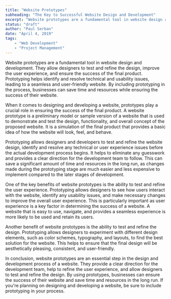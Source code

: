 ```yaml
---
title: "Website Prototypes"
subheading: "The Key to Successful Website Design and Development"
excerpt: "Website prototypes are a fundamental tool in website design and development. They allow designers to test and refine the design, improve the user experience, and ensure the success of the final product. Prototyping helps identify and resolve technical and usability issues, leading to a seamless and user-friendly website. By including prototyping in the process, businesses can save time and resources while ensuring the success of their website."
status: "draft"
author: "Paul Serban"
date: "April 4, 2019"
tags:
    - "Web Development"
    - "Project Management"
---
```


Website prototypes are a fundamental tool in website design and development. They allow designers to test and refine the design, improve the user experience, and ensure the success of the final product. Prototyping helps identify and resolve technical and usability issues, leading to a seamless and user-friendly website. By including prototyping in the process, businesses can save time and resources while ensuring the success of their website.

When it comes to designing and developing a website, prototypes play a crucial role in ensuring the success of the final product. A website prototype is a preliminary model or sample version of a website that is used to demonstrate and test the design, functionality, and overall concept of the proposed website. It is a simulation of the final product that provides a basic idea of how the website will look, feel, and behave.

Prototyping allows designers and developers to test and refine the website design, identify and resolve any technical or user experience issues before the actual development process begins. It helps to eliminate any guesswork and provides a clear direction for the development team to follow. This can save a significant amount of time and resources in the long run, as changes made during the prototyping stage are much easier and less expensive to implement compared to the later stages of development.

One of the key benefits of website prototypes is the ability to test and refine the user experience. Prototyping allows designers to see how users interact with the website, identify any usability issues, and make necessary changes to improve the overall user experience. This is particularly important as user experience is a key factor in determining the success of a website. A website that is easy to use, navigate, and provides a seamless experience is more likely to be used and retain its users.

Another benefit of website prototypes is the ability to test and refine the design. Prototyping allows designers to experiment with different design elements, such as color schemes, typography, and layouts, to find the best solution for the website. This helps to ensure that the final design will be aesthetically pleasing, consistent, and user-friendly.

In conclusion, website prototypes are an essential step in the design and development process of a website. They provide a clear direction for the development team, help to refine the user experience, and allow designers to test and refine the design. By using prototypes, businesses can ensure the success of their website and save time and resources in the long run. If you're planning on designing and developing a website, be sure to include prototyping in your process.
